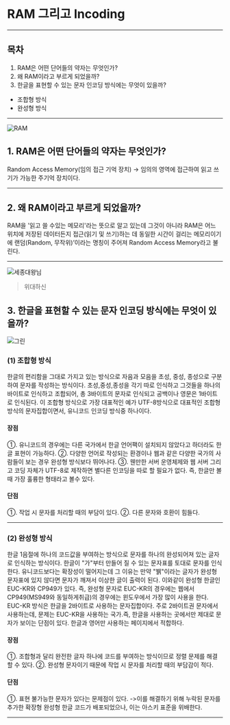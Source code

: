 
# RAM 그리고 Incoding
---

## 목차 
1. RAM은 어떤 단어들의 약자는 무엇인가?
2. 왜 RAM이라고 부르게 되었을까?
3. 한글을 표현할 수 있는 문자 인코딩 방식에는 무엇이 있을까?
 
 * 조합형 방식
 * 완성형 방식
 
---

![RAM](http://review.chosun.com/site/data/img_dir/2008/02/14/2008021400668_1.jpg)

## 1. RAM은 어떤 단어들의 약자는 무엇인가?

Random Access Memory(임의 접근 기억 장치)
-> 임의의 영역에 접근하여 읽고 쓰기가 가능한 주기억 장치이다.

---

## 2. 왜 RAM이라고 부르게 되었을까?

RAM을 '읽고 쓸 수있는 메모리'라는 뜻으로 알고 있는데 그것이 아니라 RAM은 어느 위치에 저장된 데이터든지 접근(읽기 및 쓰기)하는 데 동일한 시간이 걸리는 메모리이기에 랜덤(Random, 무작위)’이라는 명칭이 주어져 Random Access Memory라고 불린다.

---

![세종대왕님](http://kcm.kr/dic_image/dcb15fa11b9271b4b548649b236f2f9b.jpg)
>위대하신

## 3. 한글을 표현할 수 있는 문자 인코딩 방식에는 무엇이 있을까?

![그린](http://cfile5.uf.tistory.com/image/215EB3405471DA32135F5F)

### (1) 조합형 방식
한글의 편리함을 그대로 가지고 있는 방식으로 자음과 모음을 초성, 중성, 종성으로 구분하여 문자를 작성하는 방식이다.
초성,중성,종성을 각기 따로 인식하고 그것들을 하나의 바이트로 인식하고 조합되어, 총 3바이트의 문자로 인식되고 공백이나 영문은 1바이트로 인식된다.
이 조합형 방식으로 가장 대표적인 예가 UTF-8방식으로 대표적인 조합형방식의 문자집합이면서, 유니코드 인코딩 방식중 하나이다. 

#### 장점
 ①. 유니코드의 경우에는 다른 국가에서 한글 언어팩이 설치되지 않았다고 하더라도 한글 표현이 가능하다.
 ②. 다양한 언어로 작성되는 환경이나 웹과 같은 다양한 국가의 사람들이 보는 경우 완성형 방식보다 뛰어나다.
 ③. 웬만한 서버 운영체제와 웹 서버 그리고 코딩 자체가 UTF-8로 제작하면 별다른 인코딩을 따로 할 필요가 없다. 즉, 한글만 볼 때 가장 훌륭한 형태라고  볼수 있다.

#### 단점 
 ①. 작업 시 문자를 처리할 때의 부담이 있다.
 ②. 다른 문자와 호환이 힘들다.
 
---

### (2) 완성형 방식
한글 1음절에 하나의 코드값을 부여하는 방식으로 문자를 하나의 완성되어져 있는 글자로 인식하는 방식이다. 
한글이 "가"부터 만들어 질 수 있는 문자표를 토대로 문자를 인식한다. 유니코드보다는 확장성이 떨어지는데 그 이유는 만약 "뷁"이라는 글자가 완성형 문자표에 있지 않다면 문자가 깨져서 이상한 글이 출력이 된다.
이와같이 완성형 한글인 EUC-KR와 CP949가 있다. 즉, 완성형 문자로 EUC-KR의 경우에는 웹에서 CP949(MS949와 동일하게취급)의 경우에는 윈도우에서 가장 많이 사용을 한다.
EUC-KR 방식은 한글을 2바이트로 사용하는 문자집합이다. 주로 2바이트권 문자에서 사용하는데, 문제는 EUC-KR을 사용하는 국가.즉, 한글을 사용하는 곳에서만 제대로 문자가 보이는 단점이 있다. 한글과 영어만 사용하는 페이지에서 적합하다.

#### 장점 
 ①. 조합형과 달리 완전한 글자 하나에 코드를 부여하는 방식이므로 정렬 문제를 해결할 수 있다.
 ②. 완성형 문자이기 때문에 작업 시 문자를 처리할 때의 부담감이 적다.

#### 단점 
 ①. 표현 불가능한 문자가 있다는 문제점이 있다.
 ->이를 해결하기 위해 누락된 문자를 추가한 확장형 완성형 한글 코드가 배포되었으나, 이는 아스키 표준을 위배한다.
 
---

